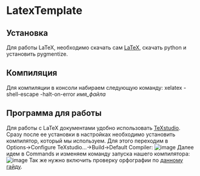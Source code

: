 # LatexTemplate

## Установка
Для работы LaTeX, необходимо скачать сам [LaTeX](https://miktex.org/download), скачать python и установить pygmentize.

## Компиляция
Для компиляции в консоли набираем следующую команду: xelatex -shell-escape -halt-on-error _имя_файла_

## Программа для работы
Для работы с LaTeX документами удобно использовать [TeXstudio](https://texstudio.sourceforge.net/).
Сразу после ее установки в настройках необходимо установить компилятор, который мы используем. Для этого переходим в Options→Configure TeXstudio…→Build→Default Compiler:
![image](https://user-images.githubusercontent.com/86663719/199741267-bfe09e86-5b81-4ea3-840b-f605b8ac88d7.png)
Далее идем в Commands и изменяем команду запуска нашего компилятора:
![image](https://user-images.githubusercontent.com/86663719/199741408-719dbdd5-56c0-4ebc-92f1-5ea7d56ac7d0.png)
Так же нужно включить проверку орфографии по [данному гайду](https://harrix.dev/blog/2013/spell-check-in-texstudio/).
